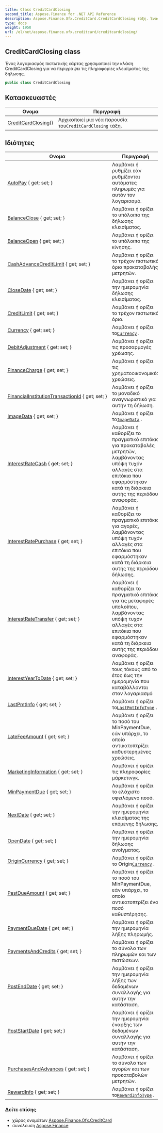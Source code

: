 ```yaml
---
title: Class CreditCardClosing
second_title: Aspose.Finance for .NET API Reference
description: Aspose.Finance.Ofx.CreditCard.CreditCardClosing τάξη. Ένας λογαριασμός πιστωτικής κάρτας χρησιμοποιεί την κλάση CreditCardClosing για να περιγράψει τις πληροφορίες κλεισίματος της δήλωσης.
type: docs
weight: 1950
url: /el/net/aspose.finance.ofx.creditcard/creditcardclosing/
---
```

## CreditCardClosing class

Ένας λογαριασμός πιστωτικής κάρτας χρησιμοποιεί την κλάση CreditCardClosing για να περιγράψει τις πληροφορίες κλεισίματος της δήλωσης.

```csharp
public class CreditCardClosing
```

## Κατασκευαστές

| Ονομα | Περιγραφή |
| --- | --- |
| [CreditCardClosing](creditcardclosing/)() | Αρχικοποιεί μια νέα παρουσία του`CreditCardClosing` τάξη. |

## Ιδιότητες

| Ονομα | Περιγραφή |
| --- | --- |
| [AutoPay](../../aspose.finance.ofx.creditcard/creditcardclosing/autopay/) { get; set; } | Λαμβάνει ή ρυθμίζει εάν ρυθμίζονται αυτόματες πληρωμές για αυτόν τον λογαριασμό. |
| [BalanceClose](../../aspose.finance.ofx.creditcard/creditcardclosing/balanceclose/) { get; set; } | Λαμβάνει ή ορίζει το υπόλοιπο της δήλωσης κλεισίματος. |
| [BalanceOpen](../../aspose.finance.ofx.creditcard/creditcardclosing/balanceopen/) { get; set; } | Λαμβάνει ή ορίζει το υπόλοιπο της κίνησης. |
| [CashAdvanceCreditLimit](../../aspose.finance.ofx.creditcard/creditcardclosing/cashadvancecreditlimit/) { get; set; } | Λαμβάνει ή ορίζει το τρέχον πιστωτικό όριο προκαταβολής μετρητών. |
| [CloseDate](../../aspose.finance.ofx.creditcard/creditcardclosing/closedate/) { get; set; } | Λαμβάνει ή ορίζει την ημερομηνία δήλωσης κλεισίματος. |
| [CreditLimit](../../aspose.finance.ofx.creditcard/creditcardclosing/creditlimit/) { get; set; } | Λαμβάνει ή ορίζει το τρέχον πιστωτικό όριο. |
| [Currency](../../aspose.finance.ofx.creditcard/creditcardclosing/currency/) { get; set; } | Λαμβάνει ή ορίζει το[`Currency`](./currency/) . |
| [DebitAdjustment](../../aspose.finance.ofx.creditcard/creditcardclosing/debitadjustment/) { get; set; } | Λαμβάνει ή ορίζει τις προσαρμογές χρέωσης. |
| [FinanceCharge](../../aspose.finance.ofx.creditcard/creditcardclosing/financecharge/) { get; set; } | Λαμβάνει ή ορίζει τις χρηματοοικονομικές χρεώσεις. |
| [FinancialInstitutionTransactionId](../../aspose.finance.ofx.creditcard/creditcardclosing/financialinstitutiontransactionid/) { get; set; } | Λαμβάνει ή ορίζει το μοναδικό αναγνωριστικό για αυτήν τη δήλωση. |
| [ImageData](../../aspose.finance.ofx.creditcard/creditcardclosing/imagedata/) { get; set; } | Λαμβάνει ή ορίζει το[`ImageData`](./imagedata/) . |
| [InterestRateCash](../../aspose.finance.ofx.creditcard/creditcardclosing/interestratecash/) { get; set; } | Λαμβάνει ή καθορίζει το πραγματικό επιτόκιο για προκαταβολές μετρητών, λαμβάνοντας υπόψη τυχόν αλλαγές στα επιτόκια που εφαρμόστηκαν κατά τη διάρκεια αυτής της περιόδου αναφοράς. |
| [InterestRatePurchase](../../aspose.finance.ofx.creditcard/creditcardclosing/interestratepurchase/) { get; set; } | Λαμβάνει ή καθορίζει το πραγματικό επιτόκιο για αγορές, λαμβάνοντας υπόψη τυχόν αλλαγές στα επιτόκια που εφαρμόστηκαν κατά τη διάρκεια αυτής της περιόδου δήλωσης. |
| [InterestRateTransfer](../../aspose.finance.ofx.creditcard/creditcardclosing/interestratetransfer/) { get; set; } | Λαμβάνει ή καθορίζει το πραγματικό επιτόκιο για τις μεταφορές υπολοίπου, λαμβάνοντας υπόψη τυχόν αλλαγές στα επιτόκια που εφαρμόστηκαν κατά τη διάρκεια αυτής της περιόδου αναφοράς. |
| [InterestYearToDate](../../aspose.finance.ofx.creditcard/creditcardclosing/interestyeartodate/) { get; set; } | Λαμβάνει ή ορίζει τους τόκους από το έτος έως την ημερομηνία που καταβάλλονται στον λογαριασμό |
| [LastPmtInfo](../../aspose.finance.ofx.creditcard/creditcardclosing/lastpmtinfo/) { get; set; } | Λαμβάνει ή ορίζει το[`LastPmtInfoType`](../../aspose.finance.ofx/lastpmtinfotype/) . |
| [LateFeeAmount](../../aspose.finance.ofx.creditcard/creditcardclosing/latefeeamount/) { get; set; } | Λαμβάνει ή ορίζει το ποσό του MinPaymentDue, εάν υπάρχει, το οποίο αντικατοπτρίζει καθυστερημένες χρεώσεις. |
| [MarketingInformation](../../aspose.finance.ofx.creditcard/creditcardclosing/marketinginformation/) { get; set; } | Λαμβάνει ή ορίζει τις πληροφορίες μάρκετινγκ. |
| [MinPaymentDue](../../aspose.finance.ofx.creditcard/creditcardclosing/minpaymentdue/) { get; set; } | Λαμβάνει ή ορίζει το ελάχιστο οφειλόμενο ποσό. |
| [NextDate](../../aspose.finance.ofx.creditcard/creditcardclosing/nextdate/) { get; set; } | Λαμβάνει ή ορίζει την ημερομηνία κλεισίματος της επόμενης δήλωσης. |
| [OpenDate](../../aspose.finance.ofx.creditcard/creditcardclosing/opendate/) { get; set; } | Λαμβάνει ή ορίζει την ημερομηνία δήλωσης ανοίγματος. |
| [OriginCurrency](../../aspose.finance.ofx.creditcard/creditcardclosing/origincurrency/) { get; set; } | Λαμβάνει ή ορίζει το Origin[`Currency`](./currency/) . |
| [PastDueAmount](../../aspose.finance.ofx.creditcard/creditcardclosing/pastdueamount/) { get; set; } | Λαμβάνει ή ορίζει το ποσό του MinPaymentDue, εάν υπάρχει, το οποίο αντικατοπτρίζει ένα ποσό καθυστέρησης. |
| [PaymentDueDate](../../aspose.finance.ofx.creditcard/creditcardclosing/paymentduedate/) { get; set; } | Λαμβάνει ή ορίζει την ημερομηνία λήξης πληρωμής. |
| [PaymentsAndCredits](../../aspose.finance.ofx.creditcard/creditcardclosing/paymentsandcredits/) { get; set; } | Λαμβάνει ή ορίζει το σύνολο των πληρωμών και των πιστώσεων. |
| [PostEndDate](../../aspose.finance.ofx.creditcard/creditcardclosing/postenddate/) { get; set; } | Λαμβάνει ή ορίζει την ημερομηνία λήξης των δεδομένων συναλλαγής για αυτήν την κατάσταση. |
| [PostStartDate](../../aspose.finance.ofx.creditcard/creditcardclosing/poststartdate/) { get; set; } | Λαμβάνει ή ορίζει την ημερομηνία έναρξης των δεδομένων συναλλαγής για αυτήν την κατάσταση. |
| [PurchasesAndAdvances](../../aspose.finance.ofx.creditcard/creditcardclosing/purchasesandadvances/) { get; set; } | Λαμβάνει ή ορίζει το σύνολο των αγορών και των προκαταβολών μετρητών. |
| [RewardInfo](../../aspose.finance.ofx.creditcard/creditcardclosing/rewardinfo/) { get; set; } | Λαμβάνει ή ορίζει το[`RewardInfoType`](../../aspose.finance.ofx/rewardinfotype/) . |

### Δείτε επίσης

* χώρος ονομάτων [Aspose.Finance.Ofx.CreditCard](../../aspose.finance.ofx.creditcard/)
* συνέλευση [Aspose.Finance](../../)



